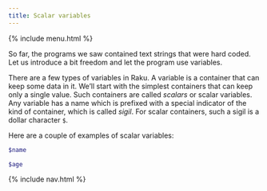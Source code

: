 ```yaml
---
title: Scalar variables
---
```


{% include menu.html %}

So far, the programs we saw contained text strings that were hard coded. Let us introduce a bit freedom and let the program use variables.

There are a few types of variables in Raku. A variable is a container that can keep some data in it. We’ll start with the simplest containers that can keep only a single value. Such containers are called _scalars_ or scalar variables. Any variable has a name which is prefixed with a special indicator of the kind of container, which is called _sigil_. For scalar containers, such a sigil is a dollar character `$`.

Here are a couple of examples of scalar variables:

```raku
$name

$age
```

{% include nav.html %}

